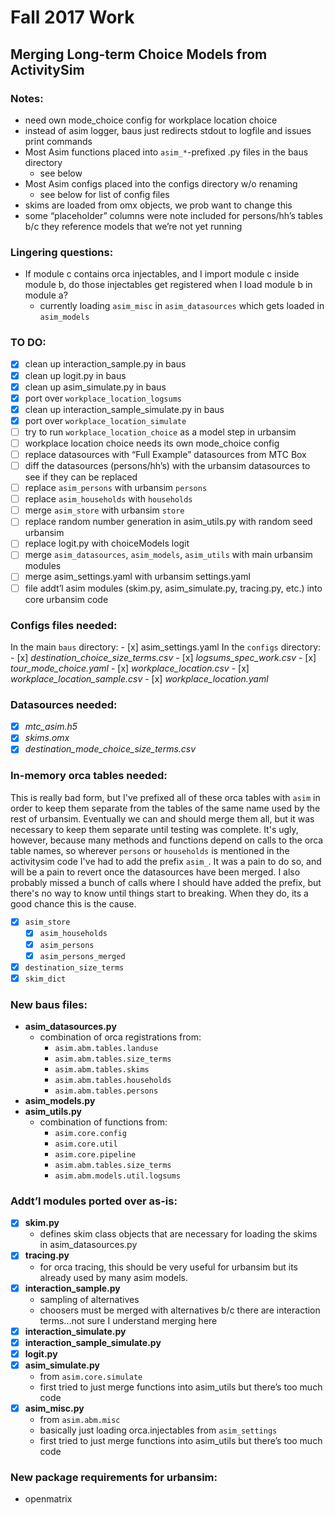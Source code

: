 Fall 2017 Work
=======
## Merging Long-term Choice Models from ActivitySim
### Notes:

- need own mode_choice config for workplace location choice
- instead of asim logger, baus just redirects stdout to logfile and issues print commands
- Most Asim functions placed into `asim_*`-prefixed .py files in the baus directory
    - see below
- Most Asim configs placed into the configs directory w/o renaming
    - see below for list of config files
- skims are loaded from omx objects, we prob want to change this
- some “placeholder” columns were note included for persons/hh’s tables b/c they reference models that we’re not yet running

### Lingering questions:

- If module c contains orca injectables, and I import module c inside module b, do those injectables get registered when I load module b in module a?
    - currently loading `asim_misc` in `asim_datasources` which gets loaded in `asim_models`

### TO DO:

- [x] clean up interaction_sample.py in baus
- [x] clean up logit.py in baus
- [x] clean up asim_simulate.py in baus
- [x] port over `workplace_location_logsums`
- [x] clean up interaction_sample_simulate.py in baus
- [x] port over `workplace_location_simulate`
- [ ] try to run `workplace_location_choice` as a model step in urbansim
- [ ] workplace location choice needs its own mode_choice config
- [ ] replace datasources with “Full Example” datasources from MTC Box
- [ ] diff the datasources (persons/hh’s) with the urbansim datasources to see if they can be replaced
- [ ] replace `asim_persons` with urbansim `persons`
- [ ] replace `asim_households` with `households`
- [ ] merge `asim_store` with urbansim `store`
- [ ] replace random number generation in asim_utils.py with random seed urbansim
- [ ] replace logit.py with choiceModels logit
- [ ] merge `asim_datasources`, `asim_models`, `asim_utils` with main urbansim modules
- [ ] merge asim_settings.yaml with urbansim settings.yaml
- [ ] file addt’l asim modules (skim.py, asim_simulate.py, tracing.py, etc.) into core urbansim code

### Configs files needed:

In the main `baus` directory:
    - [x] asim_settings.yaml
In the `configs` directory:
    - [x] *destination_choice_size_terms.csv*
    - [x] *logsums_spec_work.csv*
    - [x] *tour_mode_choice.yaml*
    - [x] *workplace_location.csv*
    - [x] *workplace_location_sample.csv*
    - [x] *workplace_location.yaml*

### Datasources needed:

- [x] *mtc_asim.h5*
- [x] *skims.omx*
- [x] *destination_mode_choice_size_terms.csv*

### In-memory orca tables needed:
This is really bad form, but I've prefixed all of these orca tables with `asim` in order to keep them separate from the tables of the same name used by the rest of urbansim. Eventually we can and should merge them all, but it was necessary to keep them separate until testing was complete. It's ugly, however, because many methods and functions depend on calls to the orca table names, so wherever `persons` or `households` is mentioned in the activitysim code I've had to add the prefix `asim_`. It was a pain to do so, and will be a pain to revert once the datasources have been merged. I also probably missed a bunch of calls where I should have added the prefix, but there's no way to know until things start to breaking. When they do, its a good chance this is the cause.

- [x] `asim_store`
    - [x] `asim_households`
    - [x] `asim_persons`
    - [x] `asim_persons_merged`
- [x] `destination_size_terms`
- [x] `skim_dict`

### New baus files:

- **asim_datasources.py**
    - combination of orca registrations from:
        - `asim.abm.tables.landuse`
        - `asim.abm.tables.size_terms`
        - `asim.abm.tables.skims`
        - `asim.abm.tables.households`
        - `asim.abm.tables.persons`
- **asim_models.py**
- **asim_utils.py**
    - combination of functions from:
        - `asim.core.config`
        - `asim.core.util`
        - `asim.core.pipeline`
        - `asim.abm.tables.size_terms`
        - `asim.abm.models.util.logsums`



### Addt’l modules ported over as-is:

- [x] **skim.py**
    - defines skim class objects that are necessary for loading the skims in asim_datasources.py
- [x] **tracing.py**
    - for orca tracing, this should be very useful for urbansim but its already used by many asim models.
- [x] **interaction_sample.py**
    - sampling of alternatives
    - choosers must be merged with alternatives b/c there are interaction terms...not sure I understand merging here
- [x] **interaction_simulate.py**
- [x] **interaction_sample_simulate.py**
- [x] **logit.py**
- [x] **asim_simulate.py**
    - from `asim.core.simulate`
    - first tried to just merge functions into asim_utils but there’s too much code
- [x] **asim_misc.py**
    - from `asim.abm.misc`
    - basically just loading orca.injectables from `asim_settings`
    - first tried to just merge functions into asim_utils but there’s too much code

### New package requirements for urbansim:

- openmatrix
